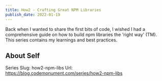 ```yaml
---
title: How2 - Crafting Great NPM Libraries
publish_date: 2022-01-19
---
```


Back when I wanted to share the first bits of code, 
I wished I had a comprehensive guide on how to build npm libraries the 'right way' (TM). 
This series contains my learnings and best practices.

## About Self
Series Slug: how2-npm-libs Url: https://blog.codemonument.com/series/how2-npm-libs